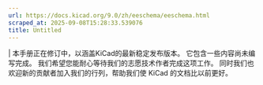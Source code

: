 ```yaml
---
url: https://docs.kicad.org/9.0/zh/eeschema/eeschema.html
scraped_at: 2025-09-08T15:28:33.539076
title: Untitled
---
```


|  本手册正在修订中，以涵盖KiCad的最新稳定发布版本。 它包含一些内容尚未编写完成。 我们希望您能耐心等待我们的志愿技术作者完成这项工作。
同时我们也欢迎新的贡献者加入我们的行列，帮助我们使 KiCad 的文档比以前更好。

